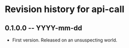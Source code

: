 # Revision history for api-call

## 0.1.0.0 -- YYYY-mm-dd

* First version. Released on an unsuspecting world.
